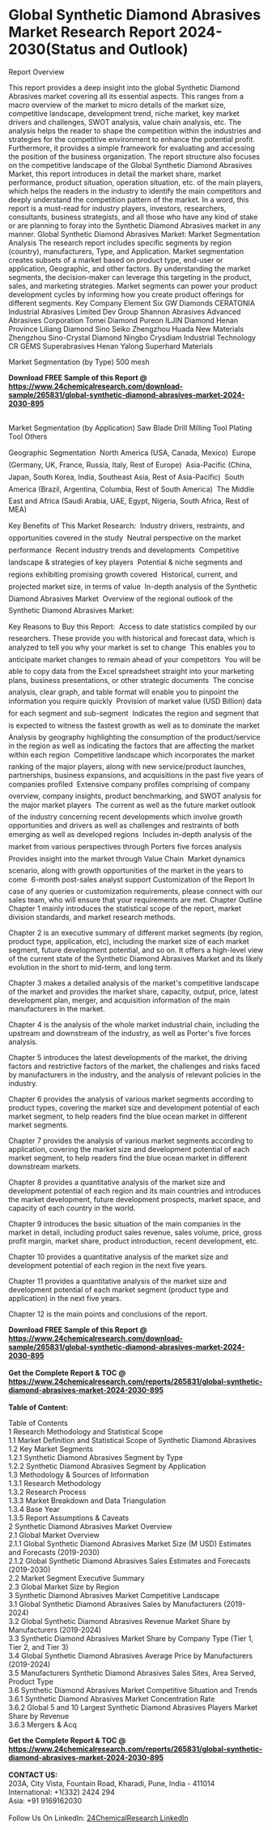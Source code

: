 <h1>Global Synthetic Diamond Abrasives Market Research Report 2024-2030(Status and Outlook)</h1><p>Report Overview</p><p>
This report provides a deep insight into the global Synthetic Diamond Abrasives market covering all its essential aspects. This ranges from a macro overview of the market to micro details of the market size, competitive landscape, development trend, niche market, key market drivers and challenges, SWOT analysis, value chain analysis, etc.
The analysis helps the reader to shape the competition within the industries and strategies for the competitive environment to enhance the potential profit. Furthermore, it provides a simple framework for evaluating and accessing the position of the business organization. The report structure also focuses on the competitive landscape of the Global Synthetic Diamond Abrasives Market, this report introduces in detail the market share, market performance, product situation, operation situation, etc. of the main players, which helps the readers in the industry to identify the main competitors and deeply understand the competition pattern of the market.
In a word, this report is a must-read for industry players, investors, researchers, consultants, business strategists, and all those who have any kind of stake or are planning to foray into the Synthetic Diamond Abrasives market in any manner.
Global Synthetic Diamond Abrasives Market: Market Segmentation Analysis
The research report includes specific segments by region (country), manufacturers, Type, and Application. Market segmentation creates subsets of a market based on product type, end-user or application, Geographic, and other factors. By understanding the market segments, the decision-maker can leverage this targeting in the product, sales, and marketing strategies. Market segments can power your product development cycles by informing how you create product offerings for different segments.
Key Company
Element Six
GW Diamonds
CERATONIA
Industrial Abrasives Limited
Dev Group
Shannon Abrasives
Advanced Abrasives Corporation
Tomei Diamond
Pureon
ILJIN Diamond
Henan Province Liliang Diamond
Sino Seiko
Zhengzhou Huada New Materials
Zhengzhou Sino-Crystal Diamond
Ningbo Crysdiam Industrial Technology
CR GEMS Superabrasives
Henan Yalong Superhard Materials</p><p>
Market Segmentation (by Type)
500 mesh</p><div><b>Download FREE Sample of this Report @ 
            <a href="https://www.24chemicalresearch.com/download-sample/265831/global-synthetic-diamond-abrasives-market-2024-2030-895">
            https://www.24chemicalresearch.com/download-sample/265831/global-synthetic-diamond-abrasives-market-2024-2030-895</a></b></div><br><p>
Market Segmentation (by Application)
Saw Blade
Drill
Milling Tool
Plating Tool
Others</p><p>
Geographic Segmentation
 North America (USA, Canada, Mexico)
 Europe (Germany, UK, France, Russia, Italy, Rest of Europe)
 Asia-Pacific (China, Japan, South Korea, India, Southeast Asia, Rest of Asia-Pacific)
 South America (Brazil, Argentina, Columbia, Rest of South America)
 The Middle East and Africa (Saudi Arabia, UAE, Egypt, Nigeria, South Africa, Rest of MEA)</p><p>
Key Benefits of This Market Research:
 Industry drivers, restraints, and opportunities covered in the study
 Neutral perspective on the market performance
 Recent industry trends and developments
 Competitive landscape &amp; strategies of key players
 Potential &amp; niche segments and regions exhibiting promising growth covered
 Historical, current, and projected market size, in terms of value
 In-depth analysis of the Synthetic Diamond Abrasives Market
 Overview of the regional outlook of the Synthetic Diamond Abrasives Market:</p><p>
Key Reasons to Buy this Report:
 Access to date statistics compiled by our researchers. These provide you with historical and forecast data, which is analyzed to tell you why your market is set to change
 This enables you to anticipate market changes to remain ahead of your competitors
 You will be able to copy data from the Excel spreadsheet straight into your marketing plans, business presentations, or other strategic documents
 The concise analysis, clear graph, and table format will enable you to pinpoint the information you require quickly
 Provision of market value (USD Billion) data for each segment and sub-segment
 Indicates the region and segment that is expected to witness the fastest growth as well as to dominate the market
 Analysis by geography highlighting the consumption of the product/service in the region as well as indicating the factors that are affecting the market within each region
 Competitive landscape which incorporates the market ranking of the major players, along with new service/product launches, partnerships, business expansions, and acquisitions in the past five years of companies profiled
 Extensive company profiles comprising of company overview, company insights, product benchmarking, and SWOT analysis for the major market players
 The current as well as the future market outlook of the industry concerning recent developments which involve growth opportunities and drivers as well as challenges and restraints of both emerging as well as developed regions
 Includes in-depth analysis of the market from various perspectives through Porters five forces analysis
 Provides insight into the market through Value Chain
 Market dynamics scenario, along with growth opportunities of the market in the years to come
 6-month post-sales analyst support
Customization of the Report
In case of any queries or customization requirements, please connect with our sales team, who will ensure that your requirements are met.
Chapter Outline
Chapter 1 mainly introduces the statistical scope of the report, market division standards, and market research methods.</p><p>
Chapter 2 is an executive summary of different market segments (by region, product type, application, etc), including the market size of each market segment, future development potential, and so on. It offers a high-level view of the current state of the Synthetic Diamond Abrasives Market and its likely evolution in the short to mid-term, and long term.</p><p>
Chapter 3 makes a detailed analysis of the market's competitive landscape of the market and provides the market share, capacity, output, price, latest development plan, merger, and acquisition information of the main manufacturers in the market.</p><p>
Chapter 4 is the analysis of the whole market industrial chain, including the upstream and downstream of the industry, as well as Porter's five forces analysis.</p><p>
Chapter 5 introduces the latest developments of the market, the driving factors and restrictive factors of the market, the challenges and risks faced by manufacturers in the industry, and the analysis of relevant policies in the industry.</p><p>
Chapter 6 provides the analysis of various market segments according to product types, covering the market size and development potential of each market segment, to help readers find the blue ocean market in different market segments.</p><p>
Chapter 7 provides the analysis of various market segments according to application, covering the market size and development potential of each market segment, to help readers find the blue ocean market in different downstream markets.</p><p>
Chapter 8 provides a quantitative analysis of the market size and development potential of each region and its main countries and introduces the market development, future development prospects, market space, and capacity of each country in the world.</p><p>
Chapter 9 introduces the basic situation of the main companies in the market in detail, including product sales revenue, sales volume, price, gross profit margin, market share, product introduction, recent development, etc.</p><p>
Chapter 10 provides a quantitative analysis of the market size and development potential of each region in the next five years.</p><p>
Chapter 11 provides a quantitative analysis of the market size and development potential of each market segment (product type and application) in the next five years.</p><p>
Chapter 12 is the main points and conclusions of the report.</p><p>
</p><div><b>Download FREE Sample of this Report @ 
            <a href="https://www.24chemicalresearch.com/download-sample/265831/global-synthetic-diamond-abrasives-market-2024-2030-895">
            https://www.24chemicalresearch.com/download-sample/265831/global-synthetic-diamond-abrasives-market-2024-2030-895</a></b></div><br><div><b>Get the Complete Report & TOC @ 
            <a href="https://www.24chemicalresearch.com/reports/265831/global-synthetic-diamond-abrasives-market-2024-2030-895">
            https://www.24chemicalresearch.com/reports/265831/global-synthetic-diamond-abrasives-market-2024-2030-895</a></b></div><br>
            <b>Table of Content:</b><p>Table of Contents<br />
1 Research Methodology and Statistical Scope<br />
1.1 Market Definition and Statistical Scope of Synthetic Diamond Abrasives<br />
1.2 Key Market Segments<br />
1.2.1 Synthetic Diamond Abrasives Segment by Type<br />
1.2.2 Synthetic Diamond Abrasives Segment by Application<br />
1.3 Methodology & Sources of Information<br />
1.3.1 Research Methodology<br />
1.3.2 Research Process<br />
1.3.3 Market Breakdown and Data Triangulation<br />
1.3.4 Base Year<br />
1.3.5 Report Assumptions & Caveats<br />
2 Synthetic Diamond Abrasives Market Overview<br />
2.1 Global Market Overview<br />
2.1.1 Global Synthetic Diamond Abrasives Market Size (M USD) Estimates and Forecasts (2019-2030)<br />
2.1.2 Global Synthetic Diamond Abrasives Sales Estimates and Forecasts (2019-2030)<br />
2.2 Market Segment Executive Summary<br />
2.3 Global Market Size by Region<br />
3 Synthetic Diamond Abrasives Market Competitive Landscape<br />
3.1 Global Synthetic Diamond Abrasives Sales by Manufacturers (2019-2024)<br />
3.2 Global Synthetic Diamond Abrasives Revenue Market Share by Manufacturers (2019-2024)<br />
3.3 Synthetic Diamond Abrasives Market Share by Company Type (Tier 1, Tier 2, and Tier 3)<br />
3.4 Global Synthetic Diamond Abrasives Average Price by Manufacturers (2019-2024)<br />
3.5 Manufacturers Synthetic Diamond Abrasives Sales Sites, Area Served, Product Type<br />
3.6 Synthetic Diamond Abrasives Market Competitive Situation and Trends<br />
3.6.1 Synthetic Diamond Abrasives Market Concentration Rate<br />
3.6.2 Global 5 and 10 Largest Synthetic Diamond Abrasives Players Market Share by Revenue<br />
3.6.3 Mergers & Acq</p><div><b>Get the Complete Report & TOC @ 
            <a href="https://www.24chemicalresearch.com/reports/265831/global-synthetic-diamond-abrasives-market-2024-2030-895">
            https://www.24chemicalresearch.com/reports/265831/global-synthetic-diamond-abrasives-market-2024-2030-895</a></b></div><br><b>CONTACT US:</b><br>
            203A, City Vista, Fountain Road, Kharadi, Pune, India - 411014<br>
            International: +1(332) 2424 294<br>
            Asia: +91 9169162030 <br><br>
            Follow Us On LinkedIn: <a href="https://www.linkedin.com/company/24chemicalresearch/">24ChemicalResearch LinkedIn</a>